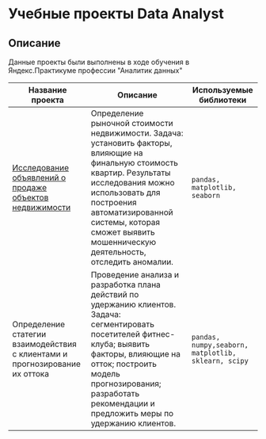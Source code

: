 # Учебные проекты  Data Analyst
## Описание
Данные проекты были выполнены в ходе обучения в Яндекс.Практикуме профессии "Аналитик данных" 

Название проекта  | Описание | Используемые библиотеки
 -----------------| ---------|-------------------------
[Исследование объявлений о продаже объектов недвижимости](https://github.com/AnnaFirs/data-analytics/tree/main/%D0%B8%D1%81%D1%81%D0%BB%D0%B5%D0%B4%D0%BE%D0%B2%D0%B0%D0%BD%D0%B8%D0%B5%20%D1%80%D1%8B%D0%BD%D0%BA%D0%B0%20%D0%BD%D0%B5%D0%B4%D0%B2%D0%B8%D0%B6%D0%B8%D0%BC%D0%BE%D1%81%D1%82%D0%B8) | Определение рыночной стоимости недвижимости. Задача: установить факторы, влияющие на финальную стоимость квартир. Результаты исследования можно использовать для построения автоматизированной системы, которая сможет выявить мошенническую деятельность, отследить аномалии. |```pandas, matplotlib, seaborn```
Определение статегии взаимодействия с клиентами и прогнозирование их оттока | Проведение анализа и разработка плана действий по удержанию клиентов. Задача: сегментировать посетителей фитнес-клуба; выявить факторы, влияющие на отток; построить модель прогнозирования; разработать рекомендации и предложить меры по удержанию клиентов.|```pandas, numpy,seaborn, matplotlib, sklearn, scipy```


